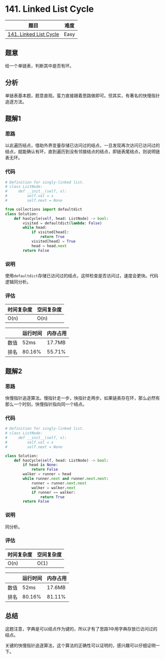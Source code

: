 # 141. Linked List Cycle

| 题目 | 难度 |
| ---- | ---- |
| [141. Linked List Cycle](https://leetcode.com/problems/linked-list-cycle/) | Easy |

## 题意

给一个单链表，判断其中是否有环。

## 分析

单链表基本题，题意直观。蛮力直接跟着思路做即可。但其实，有著名的快慢指针追逐方法。

## 题解1

### 思路

以此遍历结点，借助外界变量存储已访问过的结点，一旦发现再次访问已访问过的结点，就能确认有环，直到遍历到没有邻接结点的结点，即链表尾结点，则说明链表无环。

### 代码

```python
# Definition for singly-linked list.
# class ListNode:
#     def __init__(self, x):
#         self.val = x
#         self.next = None

from collections import defaultdict
class Solution:
    def hasCycle(self, head: ListNode) -> bool:
        visited = defaultdict(lambda: False)
        while head:
            if visited[head]:
                return True
            visited[head] = True
            head = head.next
        return False
```

### 说明

使用`defaultdict`存储已访问过的结点，这样检查是否访问过，速度会更快。代码逻辑同分析。

### 评估

| 时间复杂度 | 空间复杂度 |
| ---- | ---- |
| O(n) | O(n) |

| | 运行时间 | 内存占用 |
| ---- | ---- | ---- |
| 数值 | 52ms | 17.7MB |
| 排名 | 80.16% | 55.71% |

## 题解2

### 思路

快慢指针追逐算法。慢指针走一步，快指针走两步。如果链表存在环，那么必然有那么一个时刻，快慢指针指向同一个结点。

### 代码

```python
# Definition for singly-linked list.
# class ListNode:
#     def __init__(self, x):
#         self.val = x
#         self.next = None

class Solution:
    def hasCycle(self, head: ListNode) -> bool:
        if head is None:
            return False
        walker = runner = head
        while runner.next and runner.next.next:
            runner = runner.next.next
            walker = walker.next
            if runner == walker:
                return True
        return False
```

### 说明

同分析。

### 评估

| 时间复杂度 | 空间复杂度 |
| ---- | ---- |
| O(n) | O(1) |

| | 运行时间 | 内存占用 |
| ---- | ---- | ---- |
| 数值 | 52ms | 17.6MB |
| 排名 | 80.16% | 81.11% |

## 总结

这题注意，字典是可以结点作为键的，所以才有了思路1中用字典存放已访问过的结点。

关键的快慢指针追逐算法，这个算法的正确性可以证明的，感兴趣可以仔细证明一下。
